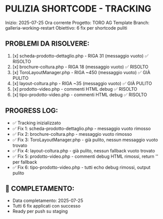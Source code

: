 # PULIZIA SHORTCODE - TRACKING

Inizio: 2025-07-25 Ora corrente
Progetto: TORO AG Template
Branch: galleria-working-restart
Obiettivo: 6 fix per shortcode puliti

## PROBLEMI DA RISOLVERE:
1. [x] scheda-prodotto-dettaglio.php - RIGA 31 (messaggio vuoto) ✅ RISOLTO
2. [x] brochure-coltura.php - RIGA 18 (messaggio vuoto) ✅ RISOLTO
3. [x] ToroLayoutManager.php - RIGA ~450 (messaggio vuoto) ✅ GIÀ PULITO
4. [x] layout-coltura.php - RIGA ~35 (messaggio vuoto) ✅ GIÀ PULITO
5. [x] prodotto-video.php - commenti HTML debug ✅ RISOLTO
6. [x] tipo-prodotto-video.php - commenti HTML debug ✅ RISOLTO

## PROGRESS LOG:
- ✅ Tracking inizializzato
- ✅ Fix 1: scheda-prodotto-dettaglio.php - messaggio vuoto rimosso
- ✅ Fix 2: brochure-coltura.php - messaggio vuoto rimosso
- ✅ Fix 3: ToroLayoutManager.php - già pulito, nessun messaggio vuoto trovato
- ✅ Fix 4: layout-coltura.php - già pulito, nessun fallback vuoto trovato
- ✅ Fix 5: prodotto-video.php - commenti debug HTML rimossi, return '' per fallback
- ✅ Fix 6: tipo-prodotto-video.php - tutti echo debug rimossi, output pulito

## 🎉 COMPLETAMENTO:
- Data completamento: 2025-07-25
- Tutti 6 fix applicati con successo
- Ready per push su staging
